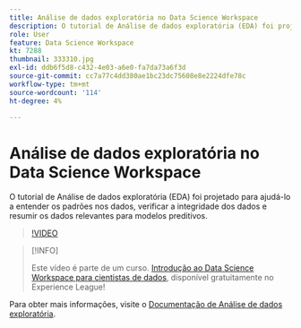 ```yaml
---
title: Análise de dados exploratória no Data Science Workspace
description: O tutorial de Análise de dados exploratória (EDA) foi projetado para ajudá-lo a descobrir padrões em dados, verificar a integridade dos dados e resumir os dados relevantes para modelos preditivos.
role: User
feature: Data Science Workspace
kt: 7288
thumbnail: 333310.jpg
exl-id: ddb6f5d8-c432-4e03-a6e0-fa7da73a6f3d
source-git-commit: cc7a77c4dd380ae1bc23dc75608e8e2224dfe78c
workflow-type: tm+mt
source-wordcount: '114'
ht-degree: 4%

---
```


# Análise de dados exploratória no Data Science Workspace

O tutorial de Análise de dados exploratória (EDA) foi projetado para ajudá-lo a entender os padrões nos dados, verificar a integridade dos dados e resumir os dados relevantes para modelos preditivos.

>[!VIDEO](https://video.tv.adobe.com/v/333310)

>[!INFO]
>
> Este vídeo é parte de um curso. [Introdução ao Data Science Workspace para cientistas de dados](https://experienceleague.adobe.com/?recommended=ExperiencePlatform-U-1-2021.1.dsw), disponível gratuitamente no Experience League!

Para obter mais informações, visite o [Documentação de Análise de dados exploratória](https://experienceleague.adobe.com/docs/experience-platform/data-science-workspace/jupyterlab/eda-notebook.html?lang=en).

